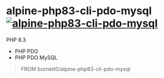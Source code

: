 # alpine-php83-cli-pdo-mysql [![alpine-php83-cli-pdo-mysql](https://github.com/Burnett01/docker-images/actions/workflows/build.yml/badge.svg?branch=alpine-php83-cli-pdo-mysql)](https://github.com/Burnett01/docker-images/actions/workflows/build.yml)

PHP 8.3
+ PHP PDO
+ PHP PDO MySQL

> FROM burnett0/alpine-php83-cli-pdo-mysql
